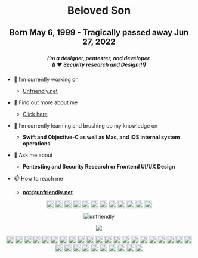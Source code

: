 <h1 align="center">Beloved Son</h1>
<h2 align="center">Born May 6, 1999 - Tragically passed away Jun 27, 2022</h2>
<h3 align="center"Free of Pain, Free of Illness</h3>
<h4 align="center" BE FREE AND SOAR! "</h4>
<h5 align="center">I’m a designer, pentester, and developer.</br>
(I ❤ Security research and Design!!!)</h5>

- 🔭 I’m currently working on 
  - [Unfriendly.net](https://unfriendly.net)
  
- 📇 Find out more about me
  - [Click here](https://gist.github.com/unfriendly/94fc1d3d43b7a618fa815d08aa7eec3c)

- 🌱 I’m currently learning and brushing up my knowledge on 
  - **Swift and Objective-C as well as Mac, and iOS internal system operations.**

- 💬 Ask me about 
  - **Pentesting and Security Research or Frontend UI/UX Design**

- 📫 How to reach me 
  - **not@unfriendly.net**
  
<p align="center"> 
<a href="https://codepen.io/unfriendly" target="blank"><img align="center" src="https://cdn.jsdelivr.net/npm/simple-icons@3.0.1/icons/codepen.svg" alt="unfriendly" height="20" width="20" /></a>
<a href="https://dev.to/unfriendly" target="blank"><img align="center" src="https://cdn.jsdelivr.net/npm/simple-icons@3.0.1/icons/dev-dot-to.svg" alt="unfriendly" height="20" width="20" /></a>
<a href="https://twitter.com/notunfriendly" target="blank"><img align="center" src="https://cdn.jsdelivr.net/npm/simple-icons@3.0.1/icons/twitter.svg" alt="notunfriendly" height="20" width="20" /></a>
<a href="https://linkedin.com/in/unfriendly" target="blank"><img align="center" src="https://cdn.jsdelivr.net/npm/simple-icons@3.0.1/icons/linkedin.svg" alt="unfriendly" height="20" width="20" /></a>
<a href="https://stackoverflow.com/users/unfriendly" target="blank"><img align="center" src="https://cdn.jsdelivr.net/npm/simple-icons@3.0.1/icons/stackoverflow.svg" alt="unfriendly" height="20" width="20" /></a>
<a href="https://codesandbox.com/unfriendly" target="blank"><img align="center" src="https://cdn.jsdelivr.net/npm/simple-icons@3.0.1/icons/codesandbox.svg" alt="unfriendly" height="20" width="20" /></a>
<a href="https://kaggle.com/unfriendly" target="blank"><img align="center" src="https://cdn.jsdelivr.net/npm/simple-icons@3.0.1/icons/kaggle.svg" alt="unfriendly" height="20" width="20" /></a>
<a href="https://fb.com/notunfriendly" target="blank"><img align="center" src="https://cdn.jsdelivr.net/npm/simple-icons@3.0.1/icons/facebook.svg" alt="notunfriendly" height="20" width="20" /></a>
<a href="https://instagram.com/notunfriendly" target="blank"><img align="center" src="https://cdn.jsdelivr.net/npm/simple-icons@3.0.1/icons/instagram.svg" alt="notunfriendly" height="20" width="20" /></a>
<a href="https://dribbble.com/rawtechnique" target="blank"><img align="center" src="https://cdn.jsdelivr.net/npm/simple-icons@3.0.1/icons/dribbble.svg" alt="rawtechnique" height="20" width="20" /></a>
<a href="https://www.behance.net/rawtechnique" target="blank"><img align="center" src="https://cdn.jsdelivr.net/npm/simple-icons@3.0.1/icons/behance.svg" alt="rawtechnique" height="20" width="20" /></a>
<a href="https://medium.com/@unfriendly" target="blank"><img align="center" src="https://cdn.jsdelivr.net/npm/simple-icons@3.0.1/icons/medium.svg" alt="@unfriendly" height="20" width="20" /></a>
</p>

<p align="center"> <img src="https://github-profile-stats.vercel.app/api?username=unfriendly&count_private=true&theme=vue&show_icons=true&show_owner" alt="unfriendly" /> </p>

<p align="center"> 
<img src="https://github-readme-stats.vercel.app/api/top-langs/?username=unfriendly&layout=compact" /> 
</p>

<p align="center">
<img src="https://devicons.github.io/devicon/devicon.git/icons/vuejs/vuejs-original-wordmark.svg" alt="vuejs" width="20" height="20"/> <img src="https://devicons.github.io/devicon/devicon.git/icons/react/react-original-wordmark.svg" alt="react" width="20" height="20"/> <img src="https://devicons.github.io/devicon/devicon.git/icons/angularjs/angularjs-original.svg" alt="angularjs" width="20" height="20"/> <img src="https://devicons.github.io/devicon/devicon.git/icons/amazonwebservices/amazonwebservices-original-wordmark.svg" alt="aws" width="20" height="20"/> <img src="https://devicons.github.io/devicon/devicon.git/icons/android/android-original-wordmark.svg" alt="android" width="20" height="20"/> <img src="https://devicons.github.io/devicon/devicon.git/icons/c/c-original.svg" alt="c" width="20" height="20"/> <img src="https://devicons.github.io/devicon/devicon.git/icons/css3/css3-original-wordmark.svg" alt="css3" width="20" height="20"/> <img src="https://devicons.github.io/devicon/devicon.git/icons/csharp/csharp-original.svg" alt="csharp" width="20" height="20"/> <img src="https://devicons.github.io/devicon/devicon.git/icons/docker/docker-original-wordmark.svg" alt="docker" width="20" height="20"/> <img src="https://devicons.github.io/devicon/devicon.git/icons/dot-net/dot-net-original-wordmark.svg" alt="dotnet" width="20" height="20"/> <img src="https://devicons.github.io/devicon/devicon.git/icons/electron/electron-original.svg" alt="electron" width="20" height="20"/> <img src="https://devicons.github.io/devicon/devicon.git/icons/html5/html5-original-wordmark.svg" alt="html5" width="20" height="20"/> <img src="https://devicons.github.io/devicon/devicon.git/icons/javascript/javascript-original.svg" alt="javascript" width="20" height="20"/> <img src="https://devicons.github.io/devicon/devicon.git/icons/typescript/typescript-original.svg" alt="typescript" width="20" height="20"/> <img src="https://devicons.github.io/devicon/devicon.git/icons/laravel/laravel-plain-wordmark.svg" alt="laravel" width="20" height="20"/> <img src="https://devicons.github.io/devicon/devicon.git/icons/mongodb/mongodb-original-wordmark.svg" alt="mongodb" width="20" height="20"/> <img src="https://devicons.github.io/devicon/devicon.git/icons/mysql/mysql-original-wordmark.svg" alt="mysql" width="20" height="20"/> <img src="https://devicons.github.io/devicon/devicon.git/icons/php/php-original.svg" alt="php" width="20" height="20"/> <img src="https://devicons.github.io/devicon/devicon.git/icons/postgresql/postgresql-original-wordmark.svg" alt="postgresql" width="20" height="20"/> <img src="https://devicons.github.io/devicon/devicon.git/icons/rails/rails-original-wordmark.svg" alt="rails" width="20" height="20"/> <img src="https://devicons.github.io/devicon/devicon.git/icons/redis/redis-original-wordmark.svg" alt="redis" width="20" height="20"/> <img src="https://devicons.github.io/devicon/devicon.git/icons/redhat/redhat-original-wordmark.svg" alt="redhat" width="20" height="20"/> <img src="https://devicons.github.io/devicon/devicon.git/icons/ruby/ruby-original-wordmark.svg" alt="ruby" width="20" height="20"/> <img src="https://devicons.github.io/devicon/devicon.git/icons/sass/sass-original.svg" alt="sass" width="20" height="20"/> <img src="https://devicons.github.io/devicon/devicon.git/icons/nodejs/nodejs-original-wordmark.svg" alt="nodejs" width="20" height="20"/> <img src="https://devicons.github.io/devicon/devicon.git/icons/python/python-original-wordmark.svg" alt="python" width="20" height="20"/> <img src="https://devicons.github.io/devicon/devicon.git/icons/swift/swift-original-wordmark.svg" alt="swift" width="20" height="20"/> <img src="https://devicons.github.io/devicon/devicon.git/icons/oracle/oracle-original.svg" alt="oracle" width="20" height="20"/> <img src="https://devicons.github.io/devicon/devicon.git/icons/nginx/nginx-original.svg" alt="nginx" width="20" height="20"/> <img src="https://devicons.github.io/devicon/devicon.git/icons/linux/linux-original.svg" alt="linux" width="20" height="20"/> <img src="https://devicons.github.io/devicon/devicon.git/icons/express/express-original-wordmark.svg" alt="express" width="20" height="20"/>
</p>

<!--
<a href="https://github.com/anuraghazra/github-readme-stats">
  <img align="left" src="https://github-readme-stats.vercel.app/api/pin/?username=anuraghazra&repo=github-readme-stats" />
</a>
<a href="https://github.com/anuraghazra/convoychat">
  <img align="left" src="https://github-readme-stats.vercel.app/api/pin/?username=anuraghazra&repo=convoychat" />
</a>
-->
<!--
### Blogs posts
-->
<!-- BLOG-POST-LIST:START -->
<!-- BLOG-POST-LIST:END -->


<!--
**unfriendly/unfriendly** is a ✨ _special_ ✨ repository because its `README.md` (this file) appears on your GitHub profile.

Here are some ideas to get you started:

- 🔭 I’m currently working on ...
- 🌱 I’m currently learning ...
- 👯 I’m looking to collaborate on ...
- 🤔 I’m looking for help with ...
- 💬 Ask me about ...
- 📫 How to reach me: ...
- 😄 Pronouns: ...
- ⚡ Fun fact: ...
-->
